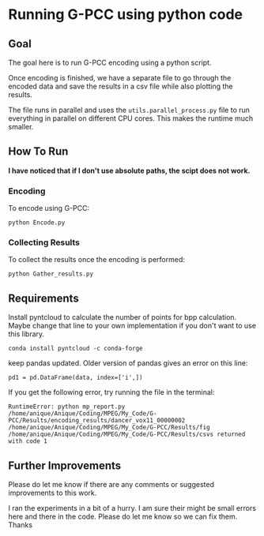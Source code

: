 # Running G-PCC using python code
## Goal
The goal here is to run G-PCC encoding using a python script. 

Once encoding is finished, we have a separate file to go through the encoded data and save the results in a csv file while also plotting the results.

The file runs in parallel and uses the `utils.parallel_process.py` file to run everything in parallel on different CPU cores. This makes the runtime much smaller.

## How To Run
**I have noticed that if I don't use absolute paths, the scipt does not work.**
### Encoding
To encode using G-PCC:
```
python Encode.py
```
### Collecting Results
To collect the results once the encoding is performed:
```
python Gather_results.py
```


## Requirements
Install pyntcloud to calculate the number of points for bpp calculation. Maybe change that line to your own implementation if you don't want to use this library.
```
conda install pyntcloud -c conda-forge
```

keep pandas updated. Older version of pandas gives an error on this line:
```
pd1 = pd.DataFrame(data, index=['i',])
```

If you get the following error, try running the file in the terminal:
```
RuntimeError: python mp_report.py /home/anique/Anique/Coding/MPEG/My_Code/G-PCC/Results/encoding_results/dancer_vox11_00000002 /home/anique/Anique/Coding/MPEG/My_Code/G-PCC/Results/fig /home/anique/Anique/Coding/MPEG/My_Code/G-PCC/Results/csvs returned with code 1
```


## Further Improvements
Please do let me know if there are any comments or suggested improvements to this work.

I ran the experiments in a bit of a hurry. I am sure their might be small errors here and there in the code. Please do let me know so we can fix them.
Thanks